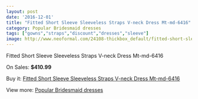 ```yaml
---
layout: post
date: '2016-12-01'
title: "Fitted Short Sleeve Sleeveless Straps V-neck Dress Mt-md-6416"
category: Popular Bridesmaid dresses
tags: ["gowns","straps","discount","dresses","sleeve"]
image: http://www.neoformal.com/24108-thickbox_default/fitted-short-sleeve-sleeveless-straps-v-neck-dress-mt-md-6416.jpg
---
```

Fitted Short Sleeve Sleeveless Straps V-neck Dress Mt-md-6416

On Sales: **$410.99**
<a href="https://www.neoformal.com/en/popular-bridesmaid-dresses/8188-fitted-short-sleeve-sleeveless-straps-v-neck-dress-mt-md-6416.html"><amp-img layout="responsive" width="600" height="600" src="//www.neoformal.com/24108-thickbox_default/fitted-short-sleeve-sleeveless-straps-v-neck-dress-mt-md-6416.jpg" alt="Fitted Short Sleeve Sleeveless Straps V-neck Dress Mt-md-6416 0" /></a>
<a href="https://www.neoformal.com/en/popular-bridesmaid-dresses/8188-fitted-short-sleeve-sleeveless-straps-v-neck-dress-mt-md-6416.html"><amp-img layout="responsive" width="600" height="600" src="//www.neoformal.com/24110-thickbox_default/fitted-short-sleeve-sleeveless-straps-v-neck-dress-mt-md-6416.jpg" alt="Fitted Short Sleeve Sleeveless Straps V-neck Dress Mt-md-6416 1" /></a>
<a href="https://www.neoformal.com/en/popular-bridesmaid-dresses/8188-fitted-short-sleeve-sleeveless-straps-v-neck-dress-mt-md-6416.html"><amp-img layout="responsive" width="600" height="600" src="//www.neoformal.com/24109-thickbox_default/fitted-short-sleeve-sleeveless-straps-v-neck-dress-mt-md-6416.jpg" alt="Fitted Short Sleeve Sleeveless Straps V-neck Dress Mt-md-6416 2" /></a>

Buy it: [Fitted Short Sleeve Sleeveless Straps V-neck Dress Mt-md-6416](https://www.neoformal.com/en/popular-bridesmaid-dresses/8188-fitted-short-sleeve-sleeveless-straps-v-neck-dress-mt-md-6416.html "Fitted Short Sleeve Sleeveless Straps V-neck Dress Mt-md-6416")

View more: [Popular Bridesmaid dresses](https://www.neoformal.com/en/136-popular-bridesmaid-dresses "Popular Bridesmaid dresses")